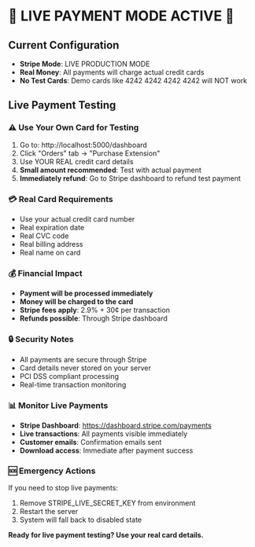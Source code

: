 # 🚨 LIVE PAYMENT MODE ACTIVE 🚨

## Current Configuration
- **Stripe Mode**: LIVE PRODUCTION MODE
- **Real Money**: All payments will charge actual credit cards
- **No Test Cards**: Demo cards like 4242 4242 4242 4242 will NOT work

## Live Payment Testing

### ⚠️ Use Your Own Card for Testing
1. Go to: http://localhost:5000/dashboard
2. Click "Orders" tab → "Purchase Extension"  
3. Use YOUR REAL credit card details
4. **Small amount recommended**: Test with actual payment
5. **Immediately refund**: Go to Stripe dashboard to refund test payment

### 💳 Real Card Requirements
- Use your actual credit card number
- Real expiration date
- Real CVC code
- Real billing address
- Real name on card

### 💰 Financial Impact
- **Payment will be processed immediately**
- **Money will be charged to the card**
- **Stripe fees apply**: 2.9% + 30¢ per transaction
- **Refunds possible**: Through Stripe dashboard

### 🔒 Security Notes
- All payments are secure through Stripe
- Card details never stored on your server  
- PCI DSS compliant processing
- Real-time transaction monitoring

### 📊 Monitor Live Payments
- **Stripe Dashboard**: https://dashboard.stripe.com/payments
- **Live transactions**: All payments visible immediately
- **Customer emails**: Confirmation emails sent
- **Download access**: Immediate after payment success

### 🆘 Emergency Actions
If you need to stop live payments:
1. Remove STRIPE_LIVE_SECRET_KEY from environment
2. Restart the server
3. System will fall back to disabled state

**Ready for live payment testing? Use your real card details.**
